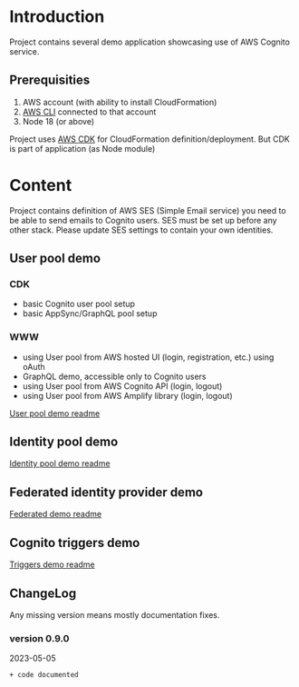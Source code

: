 # Introduction

Project contains several demo application showcasing use of AWS Cognito service.

## Prerequisities
1. AWS account (with ability to install CloudFormation)
2. [AWS CLI](https://docs.aws.amazon.com/cli/latest/userguide/cli-chap-welcome.html) connected to that account
3. Node 18 (or above)

Project uses [AWS CDK](https://docs.aws.amazon.com/cdk/api/v2/) for CloudFormation definition/deployment. But CDK is part of application (as Node module)

# Content

Project contains definition of AWS SES (Simple Email service) you need to be able to send emails to Cognito users. SES must be set up before any other stack.
Please update SES settings to contain your own identities.

## User pool demo

### CDK
* basic Cognito user pool setup
* basic AppSync/GraphQL pool setup

### WWW
* using User pool from AWS hosted UI (login, registration, etc.) using oAuth
* GraphQL demo, accessible only to Cognito users
* using User pool from AWS Cognito API (login, logout)
* using User pool from AWS Amplify library (login, logout)

[User pool demo readme](./doc/userpool.md)

## Identity pool demo

[Identity pool demo readme](./doc/identitypool.md)

## Federated identity provider demo

[Federated demo readme](./doc/federated.md)

## Cognito triggers demo

[Triggers demo readme](./doc/triggers.md)

## ChangeLog
Any missing version means mostly documentation fixes.

### version 0.9.0
2023-05-05
```
+ code documented
```
